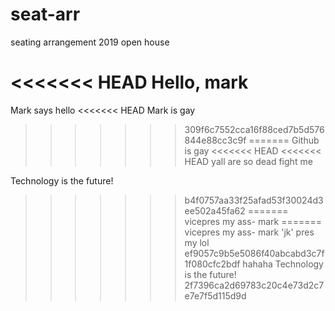 # seat-arr
seating arrangement 2019 open house

<<<<<<< HEAD
Hello, mark
=======
Mark says hello
<<<<<<< HEAD
Mark is gay
>>>>>>> 309f6c7552cca16f88ced7b5d576844e88cc3c9f
=======
Github is gay
<<<<<<< HEAD
<<<<<<< HEAD
yall are so dead
fight me

Technology is the future!
>>>>>>> b4f0757aa33f25afad53f30024d3ee502a45fa62
=======
vicepres my ass- mark
=======
vicepres my ass- mark 'jk' pres my lol
>>>>>>> ef9057c9b5e5086f40abcabd3c7f1f080cfc2bdf
hahaha
Technology is the future!
>>>>>>> 2f7396ca2d69783c20c4e73d2c7e7e7f5d115d9d

